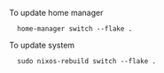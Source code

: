 To update home manager

```
  home-manager switch --flake .
```

To update system

```
  sudo nixos-rebuild switch --flake .
```
